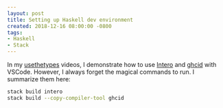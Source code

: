 ```yaml
---
layout: post
title: Setting up Haskell dev environment
created: 2018-12-16 08:00:00 -0800
tags:
- Haskell
- Stack
---
```

In my [usethetypes][usethetypes] videos, I demonstrate how to use [Intero][usethetypes-intero] and [ghcid][usethetypes-ghcid] with VSCode. However, I always forget the magical commands to run. I summarize them here:

```bash
stack build intero
stack build --copy-compiler-tool ghcid
```

[usethetypes]: https://usethetypes.com
[usethetypes-ghcid]: https://usethetypes.com/videos/004-rapid-dev-ghcid
[usethetypes-intero]: https://usethetypes.com/videos/001-vscode-intero
